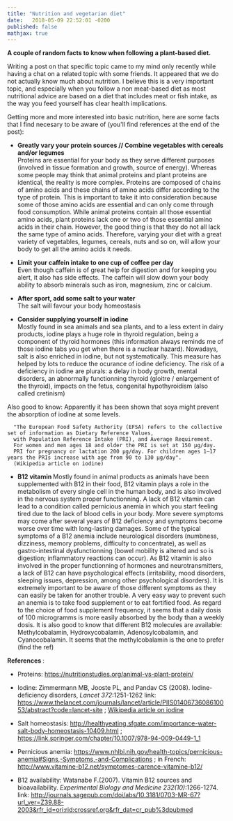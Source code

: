 ```yaml
---
title: "Nutrition and vegetarian diet"
date:   2018-05-09 22:52:01 -0200
published: false
mathjax: true
---
```


<strong> A couple of random facts to know when following a plant-based diet. </strong>

Writing a post on that specific topic came to my mind only recently while having a chat on a related topic with some friends.
It appeared that we do not actually know much about nutrition.
I believe this is a very important topic, and especially when you follow a non meat-based diet as most nutritional advice are based on a diet that includes meat or fish intake, as the way you feed yourself has clear health implications.

Getting more and more interested into basic nutrition, here are some facts that I find necesary to be aware of (you'll find references at the end of the post): 

- <strong> Greatly vary your protein sources // Combine vegetables with cereals and/or legumes </strong> <br>
Proteins are essential for your body as they serve different purposes (involved in tissue formation and growth, source of energy). 
Whereas some people may think that animal proteins and plant proteins are identical, the reality is more complex. Proteins are composed of chains of amino acids and these chains of amino acids differ according to the type of protein. This is important to take it into consideration because some of those amino acids are essential and can only come through food consumption. 
While animal proteins contain all those essential amino acids, plant proteins lack one or two of those essential amino acids in their chain. However, the good thing is that they do not all lack the same type of amino acids. Therefore, varying your diet with a great variety of vegetables, legumes, cereals, nuts and so on, will allow your body to get all the amino acids it needs. 

- <strong>Limit your caffein intake to one cup of coffee per day </strong> <br>
Even though caffein is of great help for digestion and for keeping you alert, it also has side effects.
The caffein will slow down your body ability to absorb minerals such as iron, magnesium, zinc or calcium.

- <strong> After sport, add some salt to your water </strong> <br>
The salt will favour your body homeostasis

- <strong> Consider supplying yourself in iodine </strong> <br>
Mostly found in sea animals and sea plants, and to a less extent in dairy products, iodine plays a huge role in thyroid regulation, being a component of thyroid hormones (this information always reminds me of those iodine tabs you get when there is a nuclear hazard). Nowadays, salt is also enriched in iodine, but not systematically. This measure has helped by lots to reduce the ocurance of iodine deficiency.
The risk of a deficiency in iodine are plurals: a delay in body growth, mental disorders, an abnormally functionning thyroid (gloitre / enlargement of the thyroid), impacts on the fetus, congenital hypothyroidism (also called cretinism)

Also good to know: Apparently it has been shown that soya might prevent the absorption of iodine at some levels. 
  
      "The European Food Safety Authority (EFSA) refers to the collective set of information as Dietary Reference Values, 
      with Population Reference Intake (PRI), and Average Requirement. 
      For women and men ages 18 and older the PRI is set at 150 μg/day. 
      PRI for pregnancy or lactation 200 μg/day. For children ages 1–17 years the PRIs increase with age from 90 to 130 μg/day". 
      (Wikipedia article on iodine)

- <strong> B12 vitamin </strong>
Mostly found in animal products as animals have been supplemented with B12 in their food, B12 vitamin plays a role in the metabolism of every single cell in the human body, and is also involved in the nervous system proper functionning.
A lack of B12 vitamin can lead to a condition called pernicious anemia in which you start feeling tired due to the lack of blood cells in your body. More severe symptoms may come after several years of B12 deficiency and symptoms become worse over time with long-lasting damages.
Some of the typical symptoms of a B12 anemia include neurological disorders (numbness, dizziness, memory problems, difficulty to concentrate), as well as gastro-intestinal dysfunctionning (bowel mobility is altered and so is digestion; inflammatory reactions can occur). As B12 vitamin is also involved in the proper functionning of hormones and neurotransmitters, a lack of B12 can have psychological effects (irritability, mood disorders, sleeping issues, depression, among other psychological disorders).
It is extremely important to be aware of those different symptoms as they can easily be taken for another trouble.
A very easy way to prevent such an anemia is to take food supplement or to eat fortified food. 
As regard to the choice of food supplement frequency, it seems that a daily dosis of 100 microgramms is more easily absorbed by the body than a weekly dosis. 
It is also good to know that different B12 molecules are available: Methylcobalamin, Hydroxycobalamin, Adenosylcobalamin, and Cyanocobalamin. 
It seems that the methylcobalamin is the one to prefer (find the ref)



<strong> References </strong>:
- Proteins: https://nutritionstudies.org/animal-vs-plant-protein/

- Iodine: Zimmermann MB, Jooste PL, and Pandav CS (2008). Iodine-deficiency disorders, *Lancet 372*:1251-1262
link: https://www.thelancet.com/journals/lancet/article/PIIS0140673608610053/abstract?code=lancet-site ; 
[Wikipedia article on iodine](https://en.wikipedia.org/wiki/Iodine_in_biology#Dietary_recommendations)

- Salt homeostasis: http://healthyeating.sfgate.com/importance-water-salt-body-homeostasis-10409.html ; https://link.springer.com/chapter/10.1007/978-94-009-0449-1_1

- Pernicious anemia: https://www.nhlbi.nih.gov/health-topics/pernicious-anemia#Signs,-Symptoms,-and-Complications ; in French: http://www.vitamine-b12.net/symptomes-carence-vitamine-b12/

- B12 availability: Watanabe F.(2007). Vitamin B12 sources and bioavailability.  *Experimental Biology and Medicine 232(10)*:1266-1274. 
link: http://journals.sagepub.com/doi/abs/10.3181/0703-MR-67?url_ver=Z39.88-2003&rfr_id=ori:rid:crossref.org&rfr_dat=cr_pub%3dpubmed

